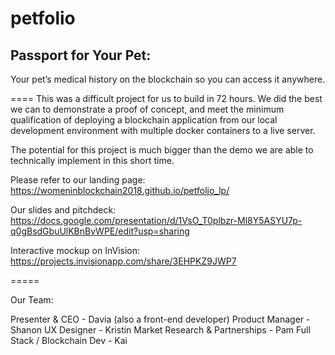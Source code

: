 # petfolio

## Passport for Your Pet:

Your pet’s medical history on the blockchain so you can access it anywhere.


====
This was a difficult project for us to build in 72 hours. We did the best we can to demonstrate a proof of concept, and meet the minimum qualification of deploying a blockchain application from our local development environment with multiple docker containers to a live server.

The potential for this project is much bigger than the demo we are able to technically implement in this short time. 

Please refer to our landing page: https://womeninblockchain2018.github.io/petfolio_lp/

Our slides and pitchdeck: https://docs.google.com/presentation/d/1VsO_T0plbzr-Ml8Y5ASYU7p-q0gBsdGbuUlKBnBvWPE/edit?usp=sharing

Interactive mockup on InVision: https://projects.invisionapp.com/share/3EHPKZ9JWP7

=====

Our Team:

Presenter & CEO - Davia (also a front-end developer)
Product Manager - Shanon 
UX Designer - Kristin 
Market Research & Partnerships - Pam
Full Stack / Blockchain Dev - Kai
